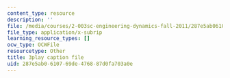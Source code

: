```yaml
---
content_type: resource
description: ''
file: /media/courses/2-003sc-engineering-dynamics-fall-2011/287e5ab0610769de476887d0fa703a0e_lFedznDnPZc.srt
file_type: application/x-subrip
learning_resource_types: []
ocw_type: OCWFile
resourcetype: Other
title: 3play caption file
uid: 287e5ab0-6107-69de-4768-87d0fa703a0e
---
```


